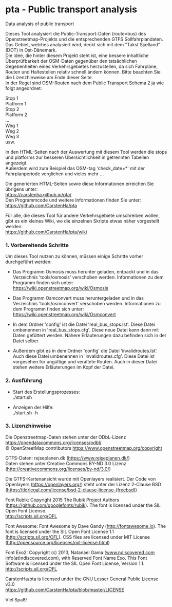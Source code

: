 # pta - Public transport analysis
Data analysis of public transport

Dieses Tool analysiert die Public-Transport-Daten (route=bus) des Openstreetmap-Projekts und die entsprechenden GTFS Sollfahrplandaten. Das Gebiet, welches analysiert wird, deckt sich mit dem "Takst Sjælland" (DOT) in Ost-Dänemark.  
Die Idee, die hinter diesem Projekt steht ist, eine bessere inhaltliche Überprüfbarkeit der OSM-Daten gegenüber den tatsächlichen Gegebenheiten eines Verkehrsgebietes herzustellen, da sich Fahrpläne, Routen und Haltestellen relativ schnell ändern können. Bitte beachten Sie die Lizenzhinweise am Ende dieser Seite.  
In der Regel sind OSM-Routen nach dem Public Transport Schema 2 ja wie folgt angeordnet:

Stop 1  
Platform 1  
Stop 2  
Platform 2  
...  
Weg 1  
Weg 2  
Weg 3  
usw.  

In den HTML-Seiten nach der Auswertung mit diesem Tool werden die stops und platforms zur besseren Übersichtlichkeit in getrennten Tabellen angezeigt.  
Außerdem wird zum Beispiel das OSM-tag 'check_date=*' mit der Fahrplanperiode verglichen und vieles mehr ...

Die generierten HTML-Seiten sowie diese Informationen erreichen Sie übrigens unter:  
https://carstenha.github.io/pta/  
Den Programmcode und weitere Informationen finden Sie unter:  
https://github.com/CarstenHa/pta  

Für alle, die dieses Tool für andere Verkehrsgebiete umschreiben wollen, gibt es ein kleines Wiki, wo die einzelnen Skripte etwas näher vorgestellt werden.  
https://github.com/CarstenHa/pta/wiki

### 1. Vorbereitende Schritte

Um dieses Tool nutzen zu können, müssen einige Schritte vorher durchgeführt werden:

* Das Programm Osmosis muss herunter geladen, entpackt und in das Verzeichnis 'tools/osmosis' verschoben werden. Informationen zu dem Programm finden sich unter:  
https://wiki.openstreetmap.org/wiki/Osmosis

* Das Programm Osmconvert muss heruntergeladen und in das Verzeichnis 'tools/osmconvert' verschoben werden. Informationen zu dem Programm finden sich unter:  
https://wiki.openstreetmap.org/wiki/Osmconvert

* In dem Ordner 'config' ist die Datei 'real_bus_stops.lst'. Diese Datei umbenennen in 'real_bus_stops.cfg'. Diese neue Datei kann dann mit Daten gefüttert werden. Nähere Erläuterungen dazu befinden sich in der Datei selber.

* Außerdem gibt es in dem Ordner 'config' die Datei 'invalidroutes.lst'. Auch diese Datei umbenennen in 'invalidroutes.cfg'. Diese Datei ist vorgesehen für ungültige und veraltete Routen. Auch in dieser Datei stehen weitere Erläuterungen im Kopf der Datei.

### 2. Ausführung

* Start des Erstellungsprozesses:  
    ./start.sh

* Anzeigen der Hilfe:  
    ./start.sh -h

### 3. Lizenzhinweise

Die Openstreetmap-Daten stehen unter der ODbL-Lizenz https://opendatacommons.org/licenses/odbl/  
© OpenStreetMap contributors https://www.openstreetmap.org/copyright

GTFS-Daten: rejseplanen.dk (https://www.rejseplanen.dk/)  
Daten stehen unter Creative Commons BY-ND 3.0 Lizenz (http://creativecommons.org/licenses/by-nd/3.0/)

Die GTFS-Kartenansicht wurde mit Openlayers realisiert.
Der Code von Openlayers (https://openlayers.org/) steht unter der Lizenz 2-Clause BSD (https://tldrlegal.com/license/bsd-2-clause-license-(freebsd))

Font Rubik: Copyright 2015 The Rubik Project Authors (https://github.com/googlefonts/rubik). The font is licensed under the SIL Open Font License.  
http://scripts.sil.org/OFL

Font Awesome: Font Awesome by Dave Gandy (http://fontawesome.io). The font is licensed under the SIL Open Font License 1.1 (http://scripts.sil.org/OFL). CSS files are licensed under MIT License (http://opensource.org/licenses/mit-license.html)

Font Exo2: Copyright (c) 2013, Natanael Gama (www.ndiscovered.com info(at)ndiscovered.com), with Reserved Font Name Exo. This Font Software is licensed under the SIL Open Font License, Version 1.1. http://scripts.sil.org/OFL

CarstenHa/pta is licensed under the GNU Lesser General Public License v3.0  
https://github.com/CarstenHa/pta/blob/master/LICENSE



Viel Spaß!

